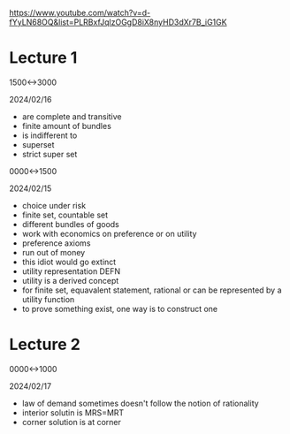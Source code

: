 https://www.youtube.com/watch?v=d-fYyLN68OQ&list=PLRBxfJqlzOGgD8iX8nyHD3dXr7B_iG1GK

# Lecture 1

1500<->3000

2024/02/16

- are complete and transitive
- finite amount of bundles
- is indifferent to
- superset
- strict super set

0000<->1500

2024/02/15

- choice under risk
- finite set, countable set
- different bundles of goods
- work with economics on preference or on utility
- preference axioms
- run out of money
- this idiot would go extinct
- utility representation DEFN
- utility is a derived concept
- for finite set, equavalent statement, rational or can be represented by a utility function
- to prove something exist, one way is to construct one

# Lecture 2

0000<->1000

2024/02/17

- law of demand sometimes doesn't follow the notion of rationality
- interior solutin is MRS=MRT
- corner solution is at corner
